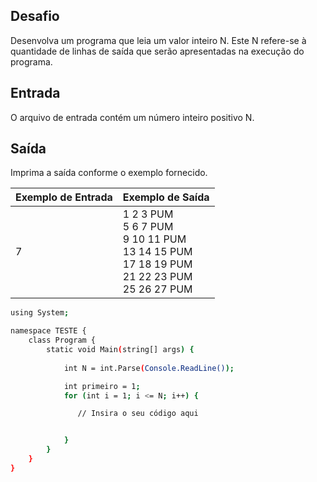 ## Desafio

Desenvolva um programa que leia um valor inteiro N. Este N refere-se à quantidade de linhas de saída que serão apresentadas na execução do programa.

## Entrada

O arquivo de entrada contém um número inteiro positivo N.

## Saída

Imprima a saída conforme o exemplo fornecido.

| Exemplo de Entrada | Exemplo de Saída|
| ---|--- |
| 7  | 1 2 3 PUM<br />5 6 7 PUM<br />9 10 11 PUM<br />13 14 15 PUM<br />17 18 19 PUM<br />21 22 23 PUM<br />25 26 27 PUM|

```bash
using System;

namespace TESTE {
    class Program {
        static void Main(string[] args) {
        
            int N = int.Parse(Console.ReadLine());

            int primeiro = 1;
            for (int i = 1; i <= N; i++) {

               // Insira o seu código aqui


            }
        }
    }
}
```
